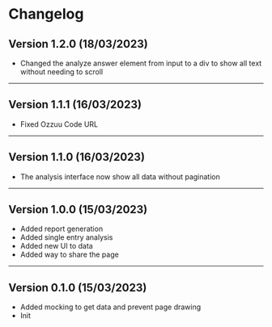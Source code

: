 # Changelog

## Version 1.2.0 (18/03/2023)

- Changed the analyze answer element from input to a div to show all text without needing to scroll

---

## Version 1.1.1 (16/03/2023)

- Fixed Ozzuu Code URL

---

## Version 1.1.0 (16/03/2023)

- The analysis interface now show all data without pagination 

---

## Version 1.0.0 (15/03/2023)

- Added report generation
- Added single entry analysis
- Added new UI to data
- Added way to share the page

---

## Version 0.1.0 (15/03/2023)

- Added mocking to get data and prevent page drawing
- Init

